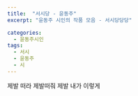 ```yaml
---
title:  "서시당 - 윤동주"
excerpt: "윤동주 시인의 작품 모음 - 서시당당당"

categories:
  - 윤동주시인
tags:
  - 서시
  - 윤동주
  - 시
---
```

제발 떠라
제발떠줘 제발 내가 이렇게 
